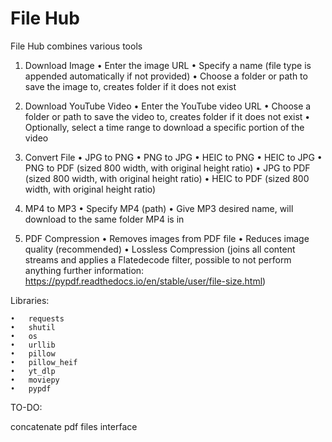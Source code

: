 # File Hub

File Hub combines various tools 

1.	Download Image
•	Enter the image URL
•	Specify a name (file type is appended automatically if not provided)
•	Choose a folder or path to save the image to, creates folder if it does not exist

2.	Download YouTube Video
•	Enter the YouTube video URL
•	Choose a folder or path to save the video to, creates folder if it does not exist
•	Optionally, select a time range to download a specific portion of the video

3.	Convert File
•	JPG to PNG
•	PNG to JPG
•   HEIC to PNG
•	HEIC to JPG
•	PNG to PDF (sized 800 width, with original height ratio)
•	JPG to PDF (sized 800 width, with original height ratio)
•	HEIC to PDF (sized 800 width, with original height ratio)


4.  MP4 to MP3
•   Specify MP4 (path)
•   Give MP3 desired name, will download to the same folder MP4 is in

5.  PDF Compression
•   Removes images from PDF file
•   Reduces image quality (recommended)
•   Lossless Compression (joins all content streams and applies a Flatedecode filter, possible to not perform anything further information: https://pypdf.readthedocs.io/en/stable/user/file-size.html)

Libraries:

	•	requests
	•	shutil
	•	os
	•	urllib
	•	pillow
	•	pillow_heif
	•	yt_dlp
	•	moviepy
	•	pypdf

TO-DO:

concatenate pdf files
interface